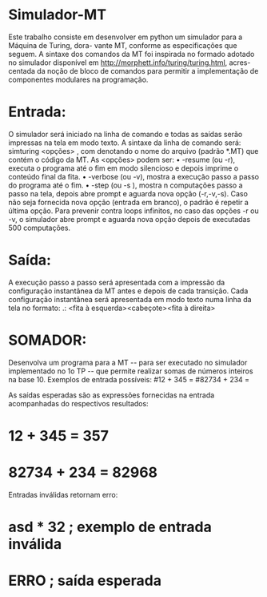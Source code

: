 # Simulador-MT
Este trabalho consiste em desenvolver em python um simulador para a Máquina de Turing, dora- vante MT, conforme as especificações que seguem. A sintaxe dos comandos da MT foi inspirada no  formado adotado no simulador disponível em http://morphett.info/turing/turing.html, acres- centada da noção de bloco de comandos para permitir a implementação de componentes modulares  na programação.

# Entrada:
O simulador será iniciado na linha de comando e todas as saídas serão impressas na tela em modo
texto. A sintaxe da linha de comando será: simturing <opções> <programa> , com <programa>
denotando o nome do arquivo (padrão *.MT) que contém o código da MT. As <opções> podem ser:
• -resume (ou -r), executa o programa até o fim em modo silencioso e depois imprime o conteúdo
final da fita.
• -verbose (ou -v), mostra a execução passo a passo do programa até o fim.
• -step <n> (ou -s <n>), mostra n computações passo a passo na tela, depois abre prompt e
aguarda nova opção (-r,-v,-s). Caso não seja fornecida nova opção (entrada em branco), o padrão
é repetir a última opção.
Para prevenir contra loops infinitos, no caso das opções -r ou -v, o simulador abre prompt e aguarda
nova opção depois de executadas 500 computações.
  
# Saída:
A execução passo a passo será apresentada com a impressão da configuração instantânea da MT antes
e depois de cada transição. Cada configuração instantânea será apresentada em modo texto numa
linha da tela no formato:
<bloco>.<estado>: <fita à esquerda><cabeçote><fita à direita>
  
# SOMADOR: 
 Desenvolva um programa para a MT -- para ser executado no simulador implementado no 1o TP -- que permite realizar somas de números inteiros na base 10.
 Exemplos de entrada possíveis:
  #12 + 345 =
  #82734 + 234 =

  As saídas esperadas são as expressões fornecidas na entrada acompanhadas do respectivos resultados:
  # 12 + 345 = 357
  # 82734 + 234 = 82968

  Entradas inválidas retornam erro:
  # asd * 32    ; exemplo de entrada inválida
  # ERRO         ; saída esperada
